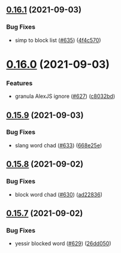 ## [0.16.1](https://github.com/EddieHubCommunity/EddieBot/compare/v0.16.0...v0.16.1) (2021-09-03)


### Bug Fixes

* simp to block list ([#635](https://github.com/EddieHubCommunity/EddieBot/issues/635)) ([4f4c570](https://github.com/EddieHubCommunity/EddieBot/commit/4f4c570b815bd469d116d5c851da55ae00185351))



# [0.16.0](https://github.com/EddieHubCommunity/EddieBot/compare/v0.15.9...v0.16.0) (2021-09-03)


### Features

* granula AlexJS ignore ([#627](https://github.com/EddieHubCommunity/EddieBot/issues/627)) ([c8032bd](https://github.com/EddieHubCommunity/EddieBot/commit/c8032bd137e4166ff701690736f1814c0fdea088))



## [0.15.9](https://github.com/EddieHubCommunity/EddieBot/compare/v0.15.8...v0.15.9) (2021-09-03)


### Bug Fixes

* slang word chad ([#633](https://github.com/EddieHubCommunity/EddieBot/issues/633)) ([668e25e](https://github.com/EddieHubCommunity/EddieBot/commit/668e25e064e9b7458ca5e16dad6293ba79865d82))



## [0.15.8](https://github.com/EddieHubCommunity/EddieBot/compare/v0.15.7...v0.15.8) (2021-09-02)


### Bug Fixes

* block word chad ([#630](https://github.com/EddieHubCommunity/EddieBot/issues/630)) ([ad22836](https://github.com/EddieHubCommunity/EddieBot/commit/ad2283628711e19e487e1e89830c490926a59ef6))



## [0.15.7](https://github.com/EddieHubCommunity/EddieBot/compare/v0.15.6...v0.15.7) (2021-09-02)


### Bug Fixes

* yessir blocked word ([#629](https://github.com/EddieHubCommunity/EddieBot/issues/629)) ([26dd050](https://github.com/EddieHubCommunity/EddieBot/commit/26dd050df8bb8c819a09b28f4e9274aed0318e6d))



